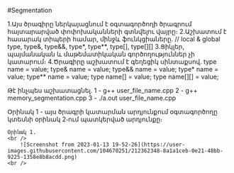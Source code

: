 #Segmentation

1.Այս ծրագիրը ներկայացնում է օգտագործողի ծրագրում հայտարարված փոփոխականների գտնվելու վայրը։
2.Աշխատում է հասարակ տիպերի համար, մինջև ֆունկցիաները․ // local & global
    type, type&, type&&, type*, type**, type[], type[][]
3.Ցիկլեր, պայմանական և մաթեմատիկական գործողություններ չի կատարում։
4.Ծրագիրը աշխատում է գեղեցիկ սինտաքսով․
    type name = value;
    type& name = value;
    type&& name = value;
    type* name = value;
    type** name = value;
    type name[] = value;
    type name[][] = value;

Թէ ինչպես աշխատացնել․
   1 - g++ user_file_name.cpp
   2 - g++ memory_segmentation.cpp
   3 - ./a.out user_file_name.cpp
   
Օրինակ 1 - այս ծրագրի կատարման արդյունքում օգտագործողը կտեսնի օրինակ 2֊ում պատկերված արդյունքը։

    Օրինակ 1.
    <br />
        ![Screenshot from 2023-01-13 19-52-26](https://user-images.githubusercontent.com/104670251/212362348-8a1a1ceb-0e21-48bb-9225-1358e8b8acdd.png)
    <br />
